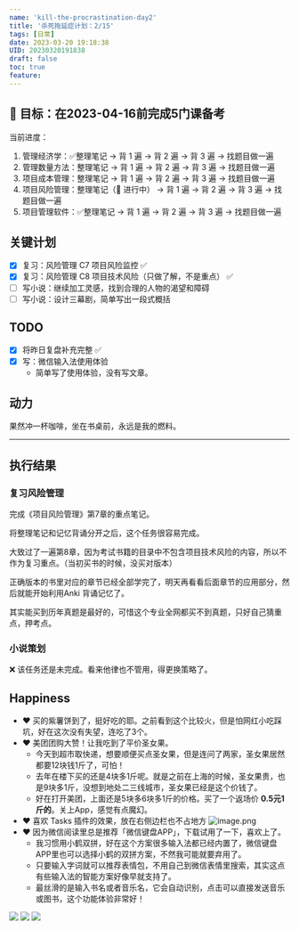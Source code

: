 ```yaml
---
name: 'kill-the-procrastination-day2'
title: '杀死拖延症计划：2/15'
tags: [日常]
date: 2023-03-20 19:18:38
UID: 20230320191838
draft: false
toc: true
feature: 
---
```


## 🎯 目标：在2023-04-16前完成5门课备考
当前进度：
1. 管理经济学：✅整理笔记 → 背 1 遍 → 背 2 遍 → 背 3 遍 → 找题目做一遍
2. 管理数量方法：整理笔记 → 背 1 遍 → 背 2 遍 → 背 3 遍 → 找题目做一遍
3. 项目成本管理：整理笔记 → 背 1 遍 → 背 2 遍 → 背 3 遍 → 找题目做一遍
4. 项目风险管理：整理笔记（🔴 进行中） → 背 1 遍 → 背 2 遍 → 背 3 遍 → 找题目做一遍
5. 项目管理软件：✅整理笔记 → 背 1 遍 → 背 2 遍 → 背 3 遍 → 找题目做一遍

## 关键计划
- [x] 复习：风险管理 C7 项目风险监控 ✅ 
- [x] 复习：风险管理 C8 项目技术风险（只做了解，不是重点） ✅ 
- [ ] 写小说：继续加工灵感，找到合理的人物的渴望和障碍
- [ ] 写小说：设计三幕剧，简单写出一段式概括

<!--more-->

## TODO
- [x] 将昨日复盘补充完整 ✅ 
- [x] 写：微信输入法使用体验
	- 简单写了使用体验，没有写文章。

## 动力

果然冲一杯咖啡，坐在书桌前，永远是我的燃料。

---

## 执行结果

### 复习风险管理
完成《项目风险管理》第7章的重点笔记。

将整理笔记和记忆背诵分开之后，这个任务很容易完成。

大致过了一遍第8章，因为考试书籍的目录中不包含项目技术风险的内容，所以不作为复习重点。（当初买书的时候，没买对版本）

正确版本的书里对应的章节已经全部学完了，明天再看看后面章节的应用部分，然后就能开始利用Anki 背诵记忆了。

其实能买到历年真题是最好的，可惜这个专业全网都买不到真题，只好自己猜重点，押考点。

### 小说策划
❌ 该任务还是未完成。看来他律也不管用，得更换策略了。

## Happiness 
- ❤️ 买的紫薯饼到了，挺好吃的耶。之前看到这个比较火，但是怕网红小吃踩坑，好在这次没有失望，连吃了3个。
- ❤️ 美团团购大赞！让我吃到了平价圣女果。
	- 今天到超市取快递，想要顺便买点圣女果，但是连问了两家，圣女果居然都要12块钱1斤了，可怕！
	- 去年在楼下买的还是4块多1斤呢。就是之前在上海的时候，圣女果贵，也是9块多1斤，没想到地处二三线城市，圣女果已经是这个价钱了。
	- 好在打开美团，上面还是5块多6块多1斤的价格。买了一个返场价 **0.5元1斤的**。关上App，感觉有点魔幻。 
- ❤️ 喜欢 Tasks 插件的效果，放在右侧边栏也不占地方
	![image.png](https://s2.loli.net/2023/03/20/UqaI3YTxrmpZPHg.png)
- ❤️ 因为微信阅读里总是推荐「微信键盘APP」，下载试用了一下，喜欢上了。
	- 我习惯用小鹤双拼，好在这个方案很多输入法都已经内置了，微信键盘APP里也可以选择小鹤的双拼方案，不然我可能就要弃用了。
	- 只要输入字词就可以推荐表情包，不用自己到微信表情里搜索，其实这点有些输入法的智能方案好像早就支持了。
	- 最丝滑的是输入书名或者音乐名，它会自动识别，点击可以直接发送音乐或图书，这个功能体验非常好！
	
<gallery>
    <img src="https://s2.loli.net/2023/03/20/mcaCtiKAfMIe4wX.jpg">
    <img src="https://s2.loli.net/2023/03/20/Y8ctleZCTyOfMSQ.jpg">
    <img src="https://s2.loli.net/2023/03/20/uFbVot8PXYcGvNe.jpg">
</gallery>

